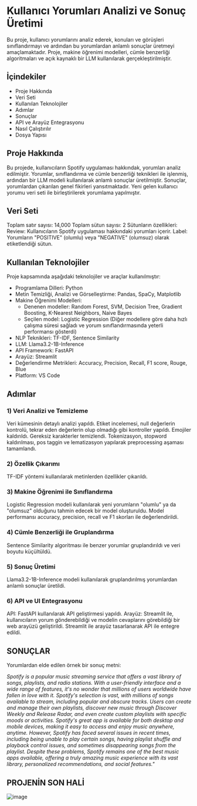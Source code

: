 # **Kullanıcı Yorumları Analizi ve Sonuç Üretimi**
  
Bu proje, kullanıcı yorumlarını analiz ederek, konuları ve görüşleri sınıflandırmayı ve ardından bu yorumlardan anlamlı sonuçlar üretmeyi amaçlamaktadır. Proje, makine öğrenimi modelleri, cümle benzerliği algoritmaları ve açık kaynaklı bir LLM kullanılarak gerçekleştirilmiştir.


## **İçindekiler**
- Proje Hakkında
- Veri Seti
- Kullanılan Teknolojiler
- Adımlar
- Sonuçlar
- API ve Arayüz Entegrasyonu
- Nasıl Çalıştırılır
- Dosya Yapısı




## **Proje Hakkında**

  Bu projede, kullanıcıların Spotify uygulaması hakkındak, yorumları analiz edilmiştir. Yorumlar, sınıflandırma ve cümle benzerliği teknikleri ile işlenmiş, ardından bir LLM modeli kullanılarak anlamlı sonuçlar üretilmiştir. Sonuçlar, yorumlardan çıkarılan genel fikirleri yansıtmaktadır. Yeni gelen kullanıcı yorumu veri seti ile birleştirilerek yorumlama yapılmıştır.




## **Veri Seti**

Toplam satır sayısı: 14,000
Toplam sütun sayısı: 2
Sütunların özellikleri:
Review: Kullanıcıların Spotify uygulaması hakkındaki yorumları içerir.
Label: Yorumların "POSITIVE" (olumlu) veya "NEGATIVE" (olumsuz) olarak etiketlendiği sütun.




## **Kullanılan Teknolojiler**

Proje kapsamında aşağıdaki teknolojiler ve araçlar kullanılmıştır:

- Programlama Dilleri: Python
- Metin Temizliği, Analizi ve Görselleştirme: Pandas, SpaCy, Matplotlib
- Makine Öğrenimi Modelleri:
  - Denenen modeller: Random Forest, SVM, Decision Tree, Gradient Boosting, K-Nearest Neighbors, Naive Bayes
  - Seçilen model: Logistic Regression (Diğer modellere göre daha hızlı çalışma süresi sağladı ve yorum sınıflandırmasında yeterli performansı gösterdi)
- NLP Teknikleri: TF-IDF, Sentence Similarity
- LLM: Llama3.2-1B-Inference
- API Framework: FastAPI
- Arayüz: Streamlit
- Değerlendirme Metrikleri: Accuracy, Precision, Recall, F1 score, Rouge, Blue
- Platform: VS Code




## **Adımlar**


### **1) Veri Analizi ve Temizleme**

Veri kümesinin detaylı analizi yapıldı. Etiket incelemesi, null değerlerin kontrolü, tekrar eden değerlerin olup olmadığı gibi kontroller yapıldı. Emojiler kaldırıldı. Gereksiz karakterler temizlendi. Tokenizasyon, stopword kaldırılması, pos taggin ve lematizasyon yapılarak preprocessing aşaması tamamlandı.


### **2) Özellik Çıkarımı**

TF-IDF yöntemi kullanılarak metinlerden özellikler çıkarıldı.


### **3) Makine Öğrenimi ile Sınıflandırma**

Logistic Regression modeli kullanılarak yeni yorumların "olumlu" ya da "olumsuz" olduğunu tahmin edecek bir model oluşturuldu.
Model performansı accuracy, precision, recall ve F1 skorları ile değerlendirildi.


### **4) Cümle Benzerliği ile Gruplandırma**

Sentence Similarity algoritması ile benzer yorumlar gruplandırıldı ve veri boyutu küçültüldü.


### **5) Sonuç Üretimi**
Llama3.2-1B-Inference modeli kullanılarak gruplandırılmış yorumlardan anlamlı sonuçlar üretildi.


### **6) API ve UI Entegrasyonu**

API: FastAPI kullanılarak API geliştirmesi yapıldı.
Arayüz:  Streamlit ile, kullanıcıların yorum gönderebildiği ve modelin cevaplarını görebildiği bir web arayüzü geliştirildi.
Streamlit ile arayüz tasarlanarak API ile entegre edildi.


## **SONUÇLAR**

Yorumlardan elde edilen örnek bir sonuç metni:

  _Spotify is a popular music streaming service that offers a vast library of songs, playlists, and radio stations. With a user-friendly interface and a wide range of features, it's no wonder that millions of users worldwide have fallen in love with it. Spotify's selection is vast, with millions of songs available to stream, including popular and obscure tracks. Users can create and manage their own playlists, discover new music through Discover Weekly and Release Radar, and even create custom playlists with specific moods or activities. Spotify's great app is available for both desktop and mobile devices, making it easy to access and enjoy music anywhere, anytime. However, Spotify has faced several issues in recent times, including being unable to play certain songs, having playlist shuffle and playback control issues, and sometimes disappearing songs from the playlist. Despite these problems, Spotify remains one of the best music apps available, offering a truly amazing music experience with its vast library, personalized recommendations, and social features."_


## **PROJENİN SON HALİ**



![image](https://github.com/user-attachments/assets/2a5d35d7-af80-4b24-9868-a481e7ef013d)


